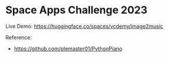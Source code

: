 # Space Apps Challenge 2023

Live Demo: https://huggingface.co/spaces/vcdemy/image2music

Reference:
* https://github.com/plemaster01/PythonPiano

